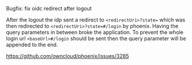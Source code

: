 Bugfix: fix oidc redirect after logout 

After the logout the idp sent a redirect to `<redirectUri>?state=` which was then redirected to `<redirectUri>?state=#/login` by phoenix. Having the query parameters in between broke the application. To prevent the whole login url `<baseUrl>#/login` should be sent then the query parameter will be appended to the end.

https://github.com/owncloud/phoenix/issues/3285
